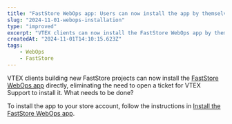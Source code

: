 ```yaml
---
title: "FastStore WebOps app: Users can now install the app by themselves"
slug: "2024-11-01-webops-installation"
type: "improved"
excerpt: "VTEX clients can now install the FastStore WebOps app by themselves."
createdAt: "2024-11-01T14:10:15.623Z"
tags:
    - WebOps
    - FastStore
---
```


VTEX clients building new FastStore projects can now install the [FastStore WebOps app](https://developers.vtex.com/docs/guides/faststore/1-onboarding-overview) directly, eliminating the need to open a ticket for VTEX Support to install it.
What needs to be done?

To install the app to your store account, follow the instructions in [Install the FastStore WebOps app](https://developers.vtex.com/docs/guides/faststore/getting-started-requirements#install-the-faststore-webops-app).
